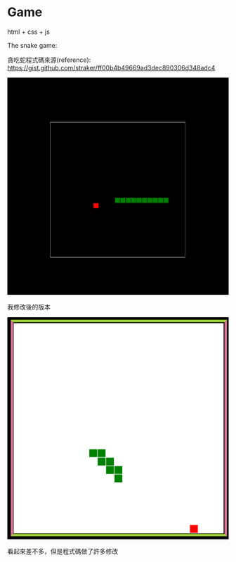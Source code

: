 # Game
html + css + js

The snake game:

貪吃蛇程式碼來源(reference): https://gist.github.com/straker/ff00b4b49669ad3dec890306d348adc4

![alt text](snake/orign.png)

我修改後的版本

![alt text](snake/play.png)

看起來差不多，但是程式碼做了許多修改